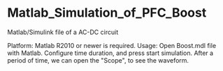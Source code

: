 # Matlab_Simulation_of_PFC_Boost
Matlab/Simulink file of a AC-DC circuit

Platform: Matlab R2010 or newer is required.
Usage: Open Boost.mdl file with Matlab. Configure time duration, and press start simulation. After a period of time, we can open the "Scope", to see the waveform.
